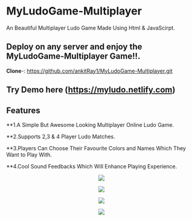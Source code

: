 


# MyLudoGame-Multiplayer

An Beautiful Multiplayer Ludo Game Made Using Html & JavaScirpt.

## Deploy on any server and enjoy the MyLudoGame-Multiplayer Game!!.

**Clone**-: https://github.com/ankitRay1/MyLudoGame-Multiplayer.git

## Try Demo here (https://myludo.netlify.com)



## Features
 
 **1.A Simple But Awesome Looking Multiplayer Online Ludo Game.
 
 **2.Supports 2,3 & 4 Player Ludo Matches.
 
 **3.Players Can Choose Their Favourite Colors and Names Which They Want to Play With.
 
 **4.Cool Sound Feedbacks Which Will Enhance Playing Experience.
 






<p align="center">
  <img  src="https://i.imgur.com/CFocVJ9.png">
</p>
<p align="center">
  <img  src="https://i.imgur.com/0SlgkJx.png">
</p>
<p align="center">
  <img  src="https://i.imgur.com/MapuNlS.png">
</p>
<p align="center">
  <img  src="https://i.imgur.com/e3mmXqS.png">
</p>
